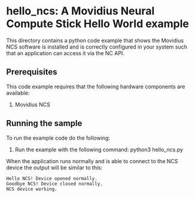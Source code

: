 # hello_ncs: A Movidius Neural Compute Stick Hello World example

This directory contains a python code example that shows the Movidius NCS software is installed and is correctly configured in your system such that an application can access it via the NC API.

## Prerequisites

This code example requires that the following hardware components are available:
1. Movidius NCS


## Running the sample

To run the example code do the following:
1. Run the example with the following command: python3 hello_ncs.py

When the application runs normally and is able to connect to the NCS device the output will be similar to this:

~~~
Hello NCS! Device opened normally.
Goodbye NCS! Device closed normally.
NCS device working.
~~~



